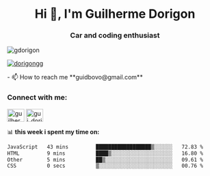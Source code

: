 <h1 align="center">Hi 👋, I'm Guilherme Dorigon</h1>
<h3 align="center">Car and coding enthusiast</h3>

<p align="left"> <img src="https://komarev.com/ghpvc/?username=gdorigon&label=Profile%20views&color=0e75b6&style=flat" alt="gdorigon" /> </p>

<p align="left"> <a href="https://twitter.com/dorigongg" target="blank"><img src="https://img.shields.io/twitter/follow/dorigongg?logo=twitter&style=for-the-badge" alt="dorigongg" /></a> </p>
<!--
- 🔭 I’m currently working on **@integra.do**
-->
- 📫 How to reach me **guidbovo@gmail.com**

<h3 align="left">Connect with me:</h3>
<p align="left">

<a href="https://linkedin.com/in/guilherme dorigon" target="blank"><img align="center" src="https://raw.githubusercontent.com/rahuldkjain/github-profile-readme-generator/master/src/images/icons/Social/linked-in-alt.svg" alt="guilherme dorigon" height="30" width="40" /></a>
<a href="https://instagram.com/gui_dorigon" target="blank"><img align="center" src="https://raw.githubusercontent.com/rahuldkjain/github-profile-readme-generator/master/src/images/icons/Social/instagram.svg" alt="gui_dorigon" height="30" width="40" /></a>
</p>

📊 **this week i spent my time on:**

<!--START_SECTION:waka-->

```txt
JavaScript   43 mins         ██████████████████▒░░░░░░   72.83 %
HTML         9 mins          ████▒░░░░░░░░░░░░░░░░░░░░   16.80 %
Other        5 mins          ██▒░░░░░░░░░░░░░░░░░░░░░░   09.61 %
CSS          0 secs          ▒░░░░░░░░░░░░░░░░░░░░░░░░   00.76 %
```

<!--END_SECTION:waka-->



